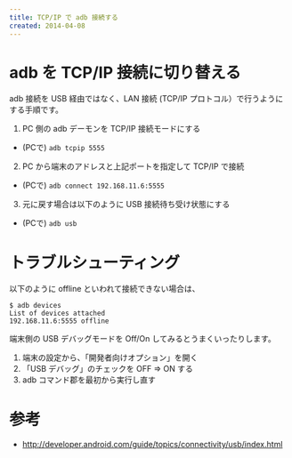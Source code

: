 ```yaml
---
title: TCP/IP で adb 接続する
created: 2014-04-08
---
```


adb を TCP/IP 接続に切り替える
====

adb 接続を USB 経由ではなく、LAN 接続 (TCP/IP プロトコル）で行うようにする手順です。

1. PC 側の adb デーモンを TCP/IP 接続モードにする
  - (PCで) `adb tcpip 5555`
2. PC から端末のアドレスと上記ポートを指定して TCP/IP で接続
  - (PCで) `adb connect 192.168.11.6:5555`
3. 元に戻す場合は以下のように USB 接続待ち受け状態にする
  - (PCで) `adb usb`


トラブルシューティング
====

以下のように offline といわれて接続できない場合は、

```
$ adb devices
List of devices attached
192.168.11.6:5555 offline
```

端末側の USB デバッグモードを Off/On してみるとうまくいったりします。

1. 端末の設定から、「開発者向けオプション」を開く
2. 「USB デバッグ」のチェックを OFF => ON する
3. adb コマンド郡を最初から実行し直す


参考
====
* http://developer.android.com/guide/topics/connectivity/usb/index.html
